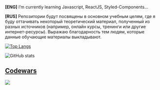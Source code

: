 **[ENG]** I’m currently learning Javascript, ReactJS, Styled-Components...

**[RUS]** Репозитории будут посвящены в основном учебным целям, где я буду оттачивать некоторый теоретический материал, полученный из разных источников (например, онлайн курсы, тренинги или другие интернет-ресурсы). Выражаю благодарность тем людям, которые данные обучающие материалы выкладывают.

[![Top Langs](https://github-readme-stats.vercel.app/api/top-langs/?username=InGodWeTrustt&layout=compact)](https://github.com/InGodWeTrustt/github-readme-stats)

![GitHub stats](https://github-readme-stats.vercel.app/api?username=InGodWeTrustt&hide=contribs,prs&show_icons=true&theme=yeblu&border_radius=50)

## [Codewars](https://www.codewars.com/users/InGodWeTrustt)

![](https://www.codewars.com/users/InGodWeTrustt/badges/large)
